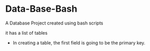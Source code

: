 # Data-Base-Bash

A Database Project created using bash scripts

it has a list of tables 
- In creating a table, the first field is going to be the primary key.